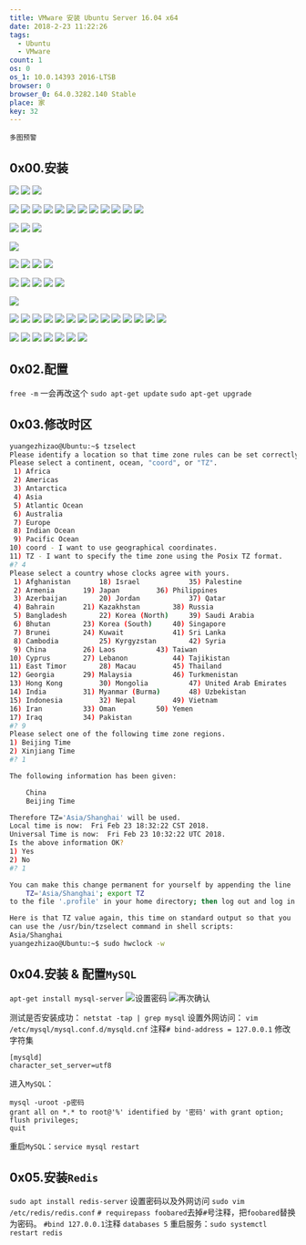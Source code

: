 ```yaml
---
title: VMware 安装 Ubuntu Server 16.04 x64
date: 2018-2-23 11:22:26
tags:
  - Ubuntu
  - VMware
count: 1
os: 0
os_1: 10.0.14393 2016-LTSB
browser: 0
browser_0: 64.0.3282.140 Stable
place: 家
key: 32
---
```

    多图预警
<!-- more -->
## 0x00.安装

![](https://i1.yuangezhizao.cn/Win-10/20180223112530.png!webp)
![](https://i1.yuangezhizao.cn/Win-10/20180223112632.jpg!webp)
![](https://i1.yuangezhizao.cn/Win-10/20180223112651.jpg!webp)

![](https://i1.yuangezhizao.cn/Win-10/20180223112900.jpg!webp)
![](https://i1.yuangezhizao.cn/Win-10/20180223112934.jpg!webp)
![](https://i1.yuangezhizao.cn/Win-10/20180223113007.jpg!webp)
![](https://i1.yuangezhizao.cn/Win-10/20180223113030.jpg!webp)
![](https://i1.yuangezhizao.cn/Win-10/20180223113046.jpg!webp)
![](https://i1.yuangezhizao.cn/Win-10/20180223113100.jpg!webp)
![](https://i1.yuangezhizao.cn/Win-10/20180223113111.jpg!webp)
![](https://i1.yuangezhizao.cn/Win-10/20180223113134.jpg!webp)
![](https://i1.yuangezhizao.cn/Win-10/20180223113147.jpg!webp)
![](https://i1.yuangezhizao.cn/Win-10/20180223113215.jpg!webp)
![](https://i1.yuangezhizao.cn/Win-10/20180223113227.jpg!webp)
![](https://i1.yuangezhizao.cn/Win-10/20180223113245.jpg!webp)

![](https://i1.yuangezhizao.cn/Win-10/20180223113304.jpg!webp)
![](https://i1.yuangezhizao.cn/Win-10/20180223113349.jpg!webp)
![](https://i1.yuangezhizao.cn/Win-10/20180223113538.jpg!webp)

![](https://i1.yuangezhizao.cn/Win-10/20180223113636.jpg!webp)

![](https://i1.yuangezhizao.cn/Win-10/20180223113717.jpg!webp)
![](https://i1.yuangezhizao.cn/Win-10/20180223113752.jpg!webp)
![](https://i1.yuangezhizao.cn/Win-10/20180223113815.jpg!webp)
![](https://i1.yuangezhizao.cn/Win-10/20180223113831.jpg!webp)

![](https://i1.yuangezhizao.cn/Win-10/20180223113959.jpg!webp)
![](https://i1.yuangezhizao.cn/Win-10/20180223114045.jpg!webp)
![](https://i1.yuangezhizao.cn/Win-10/20180223114100.jpg!webp)
![](https://i1.yuangezhizao.cn/Win-10/20180223114113.jpg!webp)
![](https://i1.yuangezhizao.cn/Win-10/20180223114420.jpg!webp)

![](https://i1.yuangezhizao.cn/Win-10/20180223114503.jpg!webp)

![](https://i1.yuangezhizao.cn/Win-10/20180223114546.jpg!webp)
![](https://i1.yuangezhizao.cn/Win-10/20180223114605.jpg!webp)
![](https://i1.yuangezhizao.cn/Win-10/20180223114644.jpg!webp)
![](https://i1.yuangezhizao.cn/Win-10/20180223114704.jpg!webp)
![](https://i1.yuangezhizao.cn/Win-10/20180223114724.jpg!webp)
![](https://i1.yuangezhizao.cn/Win-10/20180223114747.jpg!webp)
![](https://i1.yuangezhizao.cn/Win-10/20180223114859.jpg!webp)
![](https://i1.yuangezhizao.cn/Win-10/20180223115112.jpg!webp)
![](https://i1.yuangezhizao.cn/Win-10/20180223115125.jpg!webp)
![](https://i1.yuangezhizao.cn/Win-10/20180223115219.jpg!webp)
![](https://i1.yuangezhizao.cn/Win-10/20180223115256.jpg!webp)
![](https://i1.yuangezhizao.cn/Win-10/20180223115325.jpg!webp)
![](https://i1.yuangezhizao.cn/Win-10/20180223115531.jpg!webp)
![](https://i1.yuangezhizao.cn/Win-10/20180223115559.jpg!webp)

![](https://i1.yuangezhizao.cn/Win-10/20180223115624.jpg!webp)
![](https://i1.yuangezhizao.cn/Win-10/20180223115705.jpg!webp)
![](https://i1.yuangezhizao.cn/Win-10/20180223115854.jpg!webp)
![](https://i1.yuangezhizao.cn/Win-10/20180223120103.jpg!webp)
![](https://i1.yuangezhizao.cn/Win-10/20180223120147.jpg!webp)
![](https://i1.yuangezhizao.cn/Win-10/20180223120211.jpg!webp)
![](https://i1.yuangezhizao.cn/Win-10/20180223120258.jpg!webp)

## 0x02.配置
`free -m`
一会再改这个
`sudo apt-get update`
`sudo apt-get upgrade`

## 0x03.修改时区
``` bash
yuangezhizao@Ubuntu:~$ tzselect
Please identify a location so that time zone rules can be set correctly.
Please select a continent, ocean, "coord", or "TZ".
 1) Africa
 2) Americas
 3) Antarctica
 4) Asia
 5) Atlantic Ocean
 6) Australia
 7) Europe
 8) Indian Ocean
 9) Pacific Ocean
10) coord - I want to use geographical coordinates.
11) TZ - I want to specify the time zone using the Posix TZ format.
#? 4
Please select a country whose clocks agree with yours.
 1) Afghanistan		  18) Israel		    35) Palestine
 2) Armenia		  19) Japan		    36) Philippines
 3) Azerbaijan		  20) Jordan		    37) Qatar
 4) Bahrain		  21) Kazakhstan	    38) Russia
 5) Bangladesh		  22) Korea (North)	    39) Saudi Arabia
 6) Bhutan		  23) Korea (South)	    40) Singapore
 7) Brunei		  24) Kuwait		    41) Sri Lanka
 8) Cambodia		  25) Kyrgyzstan	    42) Syria
 9) China		  26) Laos		    43) Taiwan
10) Cyprus		  27) Lebanon		    44) Tajikistan
11) East Timor		  28) Macau		    45) Thailand
12) Georgia		  29) Malaysia		    46) Turkmenistan
13) Hong Kong		  30) Mongolia		    47) United Arab Emirates
14) India		  31) Myanmar (Burma)	    48) Uzbekistan
15) Indonesia		  32) Nepal		    49) Vietnam
16) Iran		  33) Oman		    50) Yemen
17) Iraq		  34) Pakistan
#? 9
Please select one of the following time zone regions.
1) Beijing Time
2) Xinjiang Time
#? 1

The following information has been given:

	China
	Beijing Time

Therefore TZ='Asia/Shanghai' will be used.
Local time is now:	Fri Feb 23 18:32:22 CST 2018.
Universal Time is now:	Fri Feb 23 10:32:22 UTC 2018.
Is the above information OK?
1) Yes
2) No
#? 1

You can make this change permanent for yourself by appending the line
	TZ='Asia/Shanghai'; export TZ
to the file '.profile' in your home directory; then log out and log in again.

Here is that TZ value again, this time on standard output so that you
can use the /usr/bin/tzselect command in shell scripts:
Asia/Shanghai
yuangezhizao@Ubuntu:~$ sudo hwclock -w
```


## 0x04.安装 & 配置`MySQL`
`apt-get install mysql-server`
![设置密码](https://i1.yuangezhizao.cn/Win-10/20180223195017.png!webp)
![再次确认](https://i1.yuangezhizao.cn/Win-10/20180223195101.png!webp)

测试是否安装成功：
`netstat -tap | grep mysql`
设置外网访问：
`vim /etc/mysql/mysql.conf.d/mysqld.cnf`
注释`# bind-address = 127.0.0.1`
修改字符集
```
[mysqld]
character_set_server=utf8
```
进入`MySQL`：
```
mysql -uroot -p密码
grant all on *.* to root@'%' identified by '密码' with grant option;
flush privileges;
quit
```
重启`MySQL`：`service mysql restart`


## 0x05.安装`Redis`
`sudo apt install redis-server`
设置密码以及外网访问
`sudo vim /etc/redis/redis.conf`
`# requirepass foobared`去掉`#`号注释，把`foobared`替换为密码。
`#bind 127.0.0.1`注释
`databases 5`
重启服务：`sudo systemctl restart redis`
